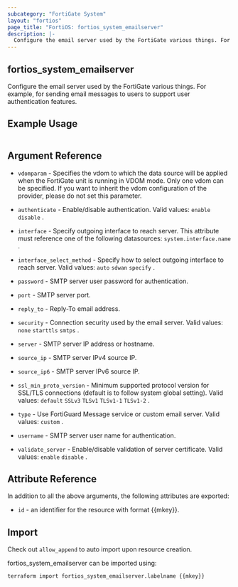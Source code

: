 ```yaml
---
subcategory: "FortiGate System"
layout: "fortios"
page_title: "FortiOS: fortios_system_emailserver"
description: |-
  Configure the email server used by the FortiGate various things. For example, for sending email messages to users to support user authentication features.
---
```


## fortios_system_emailserver
Configure the email server used by the FortiGate various things. For example, for sending email messages to users to support user authentication features.

## Example Usage

```hcl

```

## Argument Reference
* `vdomparam` - Specifies the vdom to which the data source will be applied when the FortiGate unit is running in VDOM mode. Only one vdom can be specified. If you want to inherit the vdom configuration of the provider, please do not set this parameter.

* `authenticate` - Enable/disable authentication. Valid values: `enable` `disable` .
* `interface` - Specify outgoing interface to reach server. This attribute must reference one of the following datasources: `system.interface.name` .
* `interface_select_method` - Specify how to select outgoing interface to reach server. Valid values: `auto` `sdwan` `specify` .
* `password` - SMTP server user password for authentication.
* `port` - SMTP server port.
* `reply_to` - Reply-To email address.
* `security` - Connection security used by the email server. Valid values: `none` `starttls` `smtps` .
* `server` - SMTP server IP address or hostname.
* `source_ip` - SMTP server IPv4 source IP.
* `source_ip6` - SMTP server IPv6 source IP.
* `ssl_min_proto_version` - Minimum supported protocol version for SSL/TLS connections (default is to follow system global setting). Valid values: `default` `SSLv3` `TLSv1` `TLSv1-1` `TLSv1-2` .
* `type` - Use FortiGuard Message service or custom email server. Valid values: `custom` .
* `username` - SMTP server user name for authentication.
* `validate_server` - Enable/disable validation of server certificate. Valid values: `enable` `disable` .

## Attribute Reference

In addition to all the above arguments, the following attributes are exported:
* `id` - an identifier for the resource with format {{mkey}}.

## Import

Check out `allow_append` to auto import upon resource creation.

fortios_system_emailserver can be imported using:
```sh
terraform import fortios_system_emailserver.labelname {{mkey}}
```
